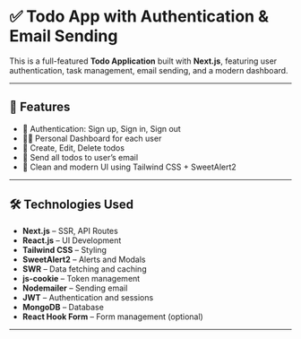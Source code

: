 # ✅ Todo App with Authentication & Email Sending

This is a full-featured **Todo Application** built with **Next.js**, featuring user authentication, task management, email sending, and a modern dashboard.

---

## 🚀 Features

- 🔐 Authentication: Sign up, Sign in, Sign out  
- 🧑‍💼 Personal Dashboard for each user  
- 📝 Create, Edit, Delete todos  
- 📩 Send all todos to user’s email  
- 🎨 Clean and modern UI using Tailwind CSS + SweetAlert2

---

## 🛠️ Technologies Used

- **Next.js** – SSR, API Routes  
- **React.js** – UI Development  
- **Tailwind CSS** – Styling  
- **SweetAlert2** – Alerts and Modals  
- **SWR** – Data fetching and caching  
- **js-cookie** – Token management  
- **Nodemailer** – Sending email  
- **JWT** – Authentication and sessions  
- **MongoDB** – Database  
- **React Hook Form** – Form management (optional)

---


